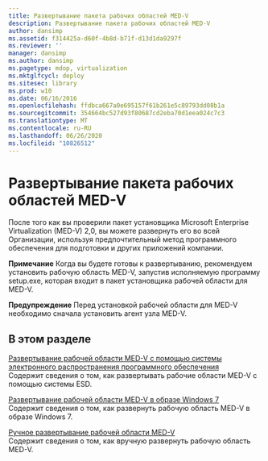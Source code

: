```yaml
---
title: Развертывание пакета рабочих областей MED-V
description: Развертывание пакета рабочих областей MED-V
author: dansimp
ms.assetid: f314425a-d60f-4b8d-b71f-d13d1da9297f
ms.reviewer: ''
manager: dansimp
ms.author: dansimp
ms.pagetype: mdop, virtualization
ms.mktglfcycl: deploy
ms.sitesec: library
ms.prod: w10
ms.date: 06/16/2016
ms.openlocfilehash: ffdbca667a0e695157f61b261e5c89793dd08b1a
ms.sourcegitcommit: 354664bc527d93f80687cd2eba70d1eea024c7c3
ms.translationtype: MT
ms.contentlocale: ru-RU
ms.lasthandoff: 06/26/2020
ms.locfileid: "10826512"
---
```

# Развертывание пакета рабочих областей MED-V


После того как вы проверили пакет установщика Microsoft Enterprise Virtualization (MED-V) 2,0, вы можете развернуть его во всей Организации, используя предпочтительный метод программного обеспечения для подготовки и других приложений компании.

**Примечание**  Когда вы будете готовы к развертыванию, рекомендуем установить рабочую область MED-V, запустив исполняемую программу setup.exe, которая входит в пакет установщика рабочей области для MED-V.

 

**Предупреждение**  Перед установкой рабочей области для MED-V необходимо сначала установить агент узла MED-V.

 

## В этом разделе


<a href="" id="how-to-deploy-a-med-v-workspace-through-an-electronic-software-distribution-system"></a>[Развертывание рабочей области MED-V с помощью системы электронного распространения программного обеспечения](how-to-deploy-a-med-v-workspace-through-an-electronic-software-distribution-system.md)  
Содержит сведения о том, как развертывать рабочие области MED-V с помощью системы ESD.

<a href="" id="how-to-deploy-a-med-v-workspace-in-a-windows-7-image"></a>[Развертывание рабочей области MED-V в образе Windows 7](how-to-deploy-a-med-v-workspace-in-a-windows-7-image.md)  
Содержит сведения о том, как развернуть рабочую область MED-V в образе Windows 7.

<a href="" id="how-to-deploy-a-med-v-workspace-manually"></a>[Ручное развертывание рабочей области MED-V](how-to-deploy-a-med-v-workspace-manually.md)  
Содержит сведения о том, как вручную развернуть рабочую область MED-V.

 

 





